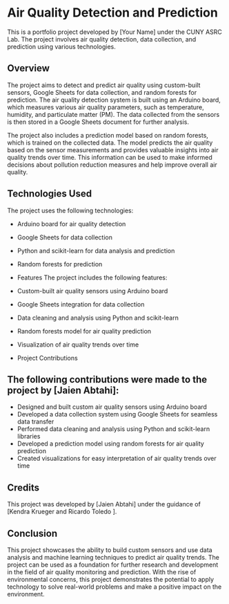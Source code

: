 # Air Quality Detection and Prediction
This is a portfolio project developed by [Your Name] under the CUNY ASRC Lab. The project involves air quality detection, data collection, and prediction using various technologies.

## Overview
The project aims to detect and predict air quality using custom-built sensors, Google Sheets for data collection, and random forests for prediction. The air quality detection system is built using an Arduino board, which measures various air quality parameters, such as temperature, humidity, and particulate matter (PM). The data collected from the sensors is then stored in a Google Sheets document for further analysis.

The project also includes a prediction model based on random forests, which is trained on the collected data. The model predicts the air quality based on the sensor measurements and provides valuable insights into air quality trends over time. This information can be used to make informed decisions about pollution reduction measures and help improve overall air quality.

## Technologies Used
The project uses the following technologies:

- Arduino board for air quality detection
- Google Sheets for data collection
- Python and scikit-learn for data analysis and prediction
- Random forests for prediction
- Features
The project includes the following features:

- Custom-built air quality sensors using Arduino board
- Google Sheets integration for data collection
- Data cleaning and analysis using Python and scikit-learn
- Random forests model for air quality prediction
- Visualization of air quality trends over time
- Project Contributions
## The following contributions were made to the project by [Jaien Abtahi]:

- Designed and built custom air quality sensors using Arduino board
- Developed a data collection system using Google Sheets for seamless data transfer
- Performed data cleaning and analysis using Python and scikit-learn libraries
- Developed a prediction model using random forests for air quality prediction
- Created visualizations for easy interpretation of air quality trends over time
## Credits
This project was developed by [Jaien Abtahi] under the guidance of [Kendra Krueger and Ricardo Toledo ].

## Conclusion
This project showcases the ability to build custom sensors and use data analysis and machine learning techniques to predict air quality trends. The project can be used as a foundation for further research and development in the field of air quality monitoring and prediction. With the rise of environmental concerns, this project demonstrates the potential to apply technology to solve real-world problems and make a positive impact on the environment.
